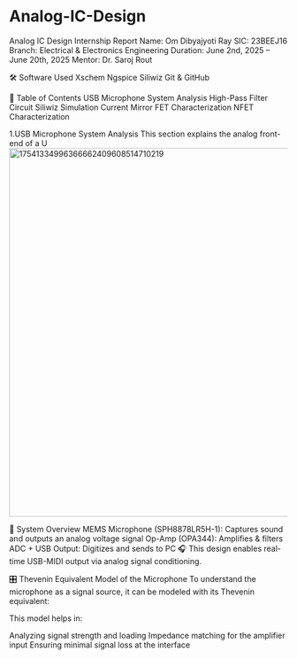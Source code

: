 # Analog-IC-Design
Analog IC Design Internship Report Name: Om Dibyajyoti Ray SIC: 23BEEJ16 Branch: Electrical & Electronics Engineering Duration: June 2nd, 2025 – June 20th, 2025 Mentor: Dr. Saroj Rout

🛠️ Software Used Xschem Ngspice Siliwiz Git & GitHub

📑 Table of Contents USB Microphone System Analysis High-Pass Filter Circuit Siliwiz Simulation Current Mirror FET Characterization NFET Characterization

1.USB Microphone System Analysis This section explains the analog front-end of a U
<img width="1280" height="666" alt="17541334996366662409608514710219" src="https://github.com/user-attachments/assets/f6defd05-3786-4b0e-a1df-9a71332aa963" />

🔧 System Overview MEMS Microphone (SPH8878LR5H-1): Captures sound and outputs an analog voltage signal Op-Amp (OPA344): Amplifies & filters ADC + USB Output: Digitizes and sends to PC 🎧 This design enables real-time USB-MIDI output via analog signal conditioning.

🎛️ Thevenin Equivalent Model of the Microphone To understand the microphone as a signal source, it can be modeled with its Thevenin equivalent:

This model helps in:

Analyzing signal strength and loading Impedance matching for the amplifier input Ensuring minimal signal loss at the interface

